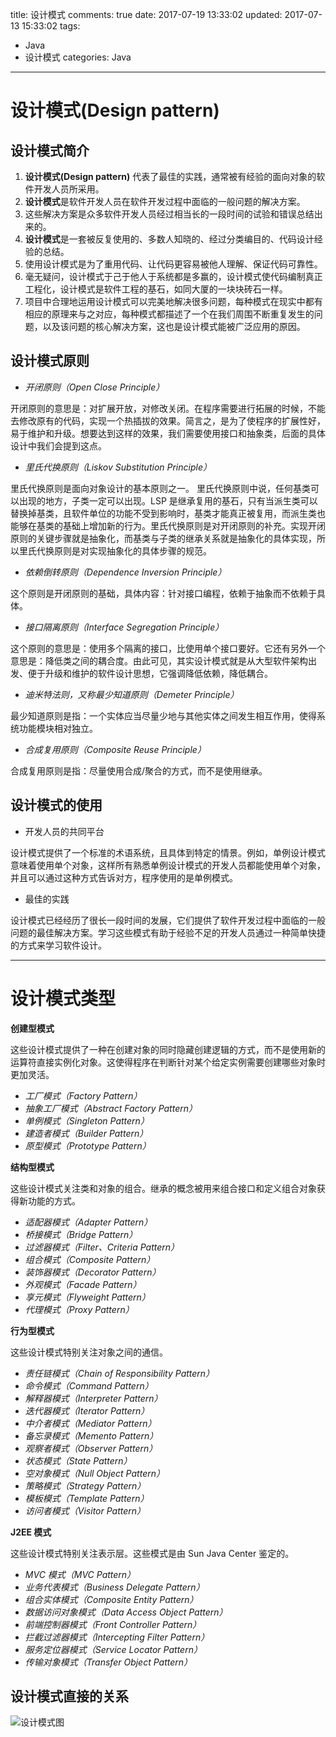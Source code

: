 title: 设计模式
comments: true
date: 2017-07-19 13:33:02
updated: 2017-07-13 15:33:02
tags:
  - Java
  - 设计模式
categories: Java
---
# 设计模式(Design pattern)

## 设计模式简介
1. **设计模式(Design pattern)** 代表了最佳的实践，通常被有经验的面向对象的软件开发人员所采用。
1. **设计模式**是软件开发人员在软件开发过程中面临的一般问题的解决方案。
1. 这些解决方案是众多软件开发人员经过相当长的一段时间的试验和错误总结出来的。
1. **设计模式**是一套被反复使用的、多数人知晓的、经过分类编目的、代码设计经验的总结。
1. 使用设计模式是为了重用代码、让代码更容易被他人理解、保证代码可靠性。 
1. 毫无疑问，设计模式于己于他人于系统都是多赢的，设计模式使代码编制真正工程化，设计模式是软件工程的基石，如同大厦的一块块砖石一样。
1. 项目中合理地运用设计模式可以完美地解决很多问题，每种模式在现实中都有相应的原理来与之对应，每种模式都描述了一个在我们周围不断重复发生的问题，以及该问题的核心解决方案，这也是设计模式能被广泛应用的原因。

## **设计模式原则**

- *开闭原则（Open Close Principle）*

开闭原则的意思是：对扩展开放，对修改关闭。在程序需要进行拓展的时候，不能去修改原有的代码，实现一个热插拔的效果。简言之，是为了使程序的扩展性好，易于维护和升级。想要达到这样的效果，我们需要使用接口和抽象类，后面的具体设计中我们会提到这点。

- *里氏代换原则（Liskov Substitution Principle）*

里氏代换原则是面向对象设计的基本原则之一。 里氏代换原则中说，任何基类可以出现的地方，子类一定可以出现。LSP 是继承复用的基石，只有当派生类可以替换掉基类，且软件单位的功能不受到影响时，基类才能真正被复用，而派生类也能够在基类的基础上增加新的行为。里氏代换原则是对开闭原则的补充。实现开闭原则的关键步骤就是抽象化，而基类与子类的继承关系就是抽象化的具体实现，所以里氏代换原则是对实现抽象化的具体步骤的规范。

- *依赖倒转原则（Dependence Inversion Principle）*

这个原则是开闭原则的基础，具体内容：针对接口编程，依赖于抽象而不依赖于具体。

- *接口隔离原则（Interface Segregation Principle）*

这个原则的意思是：使用多个隔离的接口，比使用单个接口要好。它还有另外一个意思是：降低类之间的耦合度。由此可见，其实设计模式就是从大型软件架构出发、便于升级和维护的软件设计思想，它强调降低依赖，降低耦合。

- *迪米特法则，又称最少知道原则（Demeter Principle）*

 最少知道原则是指：一个实体应当尽量少地与其他实体之间发生相互作用，使得系统功能模块相对独立。

- *合成复用原则（Composite Reuse Principle）*
  
 合成复用原则是指：尽量使用合成/聚合的方式，而不是使用继承。

## 设计模式的使用
- 开发人员的共同平台

设计模式提供了一个标准的术语系统，且具体到特定的情景。例如，单例设计模式意味着使用单个对象，这样所有熟悉单例设计模式的开发人员都能使用单个对象，并且可以通过这种方式告诉对方，程序使用的是单例模式。

- 最佳的实践  

设计模式已经经历了很长一段时间的发展，它们提供了软件开发过程中面临的一般问题的最佳解决方案。学习这些模式有助于经验不足的开发人员通过一种简单快捷的方式来学习软件设计。

---
# 设计模式类型
**创建型模式**

这些设计模式提供了一种在创建对象的同时隐藏创建逻辑的方式，而不是使用新的运算符直接实例化对象。这使得程序在判断针对某个给定实例需要创建哪些对象时更加灵活。
 - *工厂模式（Factory Pattern）*
 - *抽象工厂模式（Abstract Factory Pattern）*  
 - *单例模式（Singleton Pattern）* 
 - *建造者模式（Builder Pattern）* 
 - *原型模式（Prototype Pattern）*
  
**结构型模式**

这些设计模式关注类和对象的组合。继承的概念被用来组合接口和定义组合对象获得新功能的方式。	
 - *适配器模式（Adapter Pattern）*  
 - *桥接模式（Bridge Pattern）*
 - *过滤器模式（Filter、Criteria Pattern）*
 - *组合模式（Composite Pattern）*
 - *装饰器模式（Decorator Pattern）*
 - *外观模式（Facade Pattern）*
 - *享元模式（Flyweight Pattern）*
 - *代理模式（Proxy Pattern）*

**行为型模式**

这些设计模式特别关注对象之间的通信。	
 - *责任链模式（Chain of Responsibility Pattern）*
 - *命令模式（Command Pattern）*
 - *解释器模式（Interpreter Pattern）*
 - *迭代器模式（Iterator Pattern）*
 - *中介者模式（Mediator Pattern）*
 - *备忘录模式（Memento Pattern）*
 - *观察者模式（Observer Pattern）*
 - *状态模式（State Pattern）*
 - *空对象模式（Null Object Pattern）*
 - *策略模式（Strategy Pattern）*
 - *模板模式（Template Pattern）*
 - *访问者模式（Visitor Pattern）*

**J2EE 模式**

这些设计模式特别关注表示层。这些模式是由 Sun Java Center 鉴定的。	
 - *MVC 模式（MVC Pattern）*
 - *业务代表模式（Business Delegate Pattern）*
 - *组合实体模式（Composite Entity Pattern）*
 - *数据访问对象模式（Data Access Object Pattern）*
 - *前端控制器模式（Front Controller Pattern）*
 - *拦截过滤器模式（Intercepting Filter Pattern）*
 - *服务定位器模式（Service Locator Pattern）*
 - *传输对象模式（Transfer Object Pattern）*

## 设计模式直接的关系
![设计模式图](/blog/images/java/design-patterns.jpg)
